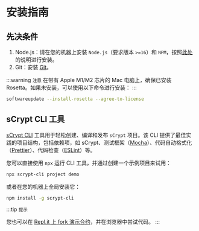 # 安装指南

## 先决条件

1. Node.js：请在您的机器上安装 `Node.js`（要求版本 `>=16`）和 `NPM`，按照[此处](https://nodejs.org/en/download)的说明进行安装。
2. Git：安装 [Git](https://git-scm.com/book/en/v2/Getting-Started-Installing-Git)。

:::warning `注意`
在带有 Apple M1/M2 芯片的 Mac 电脑上，确保已安装 Rosetta。如果未安装，可以使用以下命令进行安装：
:::

```bash
softwareupdate --install-rosetta --agree-to-license
```

## sCrypt CLI 工具

[sCrypt CLI](https://github.com/sCrypt-Inc/scrypt-cli) 工具用于轻松创建、编译和发布 `sCrypt` 项目。该 CLI 提供了最佳实践的项目结构，包括依赖项，如 sCrypt、测试框架（[Mocha](https://prettier.io/)）、代码自动格式化（[Prettier](https://prettier.io/)）、代码检查（[ESLint](https://eslint.org/)）等。

您可以直接使用 `npx` 运行 CLI 工具，并通过创建一个示例项目来试用：

```bash
npx scrypt-cli project demo
```

或者在您的机器上全局安装它：

```bash
npm install -g scrypt-cli
```

:::tip `提示`

您也可以在 [Repl.it 上 fork 演示合约](https://replit.com/@msinkec/scryptTS-demo)，并在浏览器中尝试代码。
:::
